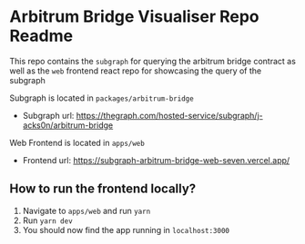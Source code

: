 # Arbitrum Bridge Visualiser Repo Readme

This repo contains the `subgraph` for querying the arbitrum bridge contract as well as the `web` frontend react repo for showcasing the query of the subgraph

Subgraph is located in `packages/arbitrum-bridge`

- Subgraph url: https://thegraph.com/hosted-service/subgraph/j-acks0n/arbitrum-bridge

Web Frontend is located in `apps/web`

- Frontend url: https://subgraph-arbitrum-bridge-web-seven.vercel.app/

## How to run the frontend locally?

1. Navigate to `apps/web` and run `yarn`
2. Run `yarn dev`
3. You should now find the app running in `localhost:3000`
